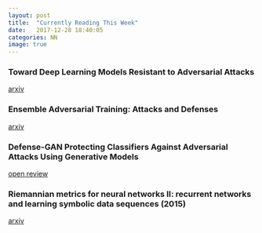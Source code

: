 ```yaml
---
layout: post
title:  "Currently Reading This Week"
date:   2017-12-28 18:40:05
categories: NN
image: true
---
```

### Toward Deep Learning Models Resistant to Adversarial Attacks
[arxiv](https://arxiv.org/pdf/1706.06083.pdf)

### Ensemble Adversarial Training: Attacks and Defenses
[arxiv](https://arxiv.org/pdf/1705.07204.pdf)

### Defense-GAN Protecting Classifiers Against Adversarial Attacks Using Generative Models
[open review](https://openreview.net/pdf?id=BkJ3ibb0-)

### Riemannian metrics for neural networks II: recurrent networks and learning symbolic data sequences (2015)
[arxiv](https://arxiv.org/pdf/1306.0514v4.pdf)

